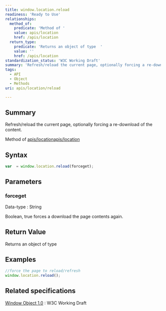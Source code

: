 ```yaml
---
title: window.location.reload
readiness: 'Ready to Use'
relationships:
  method_of:
    predicate: 'Method of '
    value: apis/location
    href: /apis/location
  return_type:
    predicate: 'Returns an object of type  '
    value: ''
    href: /apis/location
standardization_status: 'W3C Working Draft'
summary: 'Refresh/reload the current page, optionally forcing a re-download of the content.'
tags:
  - API
  - Object
  - Methods
uri: apis/location/reload

---
```

## <span>Summary</span>

Refresh/reload the current page, optionally forcing a re-download of the content.

Method of [apis/location](/apis/location)[apis/location](/apis/location)

## <span>Syntax</span>

``` js
var  = window.location.reload(forceget);
```

## <span>Parameters</span>

### <span>forceget</span>

 Data-type
:   String

 Boolean, true forces a download the page contents again.

## <span>Return Value</span>

Returns an object of type<span></span>

## <span>Examples</span>

``` js
//force the page to reload/refresh
window.location.reload();
```

## <span>Related specifications</span>

[Window Object 1.0](http://www.w3.org/TR/Window/)
:   W3C Working Draft

